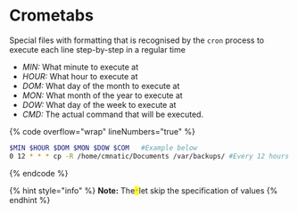# Crometabs

Special files with formatting that is recognised by the `cron` process to execute each line step-by-step in a regular time

* _MIN:_ What minute to execute at
* _HOUR:_ What hour to execute at
* _DOM:_ What day of the month to execute at
* _MON:_ What month of the year to execute at
* _DOW:_ What day of the week to execute at
* _CMD:_ The actual command that will be executed.

{% code overflow="wrap" lineNumbers="true" %}
```bash
$MIN $HOUR $DOM $MON $DOW $COM   #Example below
0 12 * * * cp -R /home/cmnatic/Documents /var/backups/ #Every 12 hours
```
{% endcode %}

{% hint style="info" %}
**Note:** The<mark style="color:orange;">`*`</mark>let skip the specification of values
{% endhint %}
